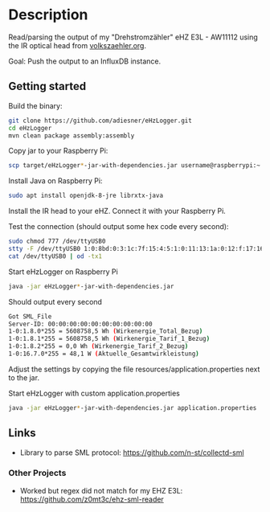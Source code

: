 # Description

Read/parsing the output of my "Drehstromzähler" eHZ E3L - AW11112 using the IR optical head from [volkszaehler.org](http://wiki.volkszaehler.org/hardware/controllers/ir-schreib-lesekopf).

Goal: Push the output to an InfluxDB instance. 

## Getting started

Build the binary:
```bash
git clone https://github.com/adiesner/eHzLogger.git
cd eHzLogger
mvn clean package assembly:assembly
```

Copy jar to your Raspberry Pi:
```bash
scp target/eHzLogger*-jar-with-dependencies.jar username@raspberrypi:~
```

Install Java on Raspberry Pi:
```bash
sudo apt install openjdk-8-jre librxtx-java
```

Install the IR head to your eHZ. Connect it with your Raspberry Pi.

Test the connection (should output some hex code every second):
```bash
sudo chmod 777 /dev/ttyUSB0
stty -F /dev/ttyUSB0 1:0:8bd:0:3:1c:7f:15:4:5:1:0:11:13:1a:0:12:f:17:16:0:0:0:0:0:0:0:0:0:0:0:0:0:0:0:0
cat /dev/ttyUSB0 | od -tx1
```

Start eHzLogger on Raspberry Pi
```bash
java -jar eHzLogger*-jar-with-dependencies.jar
```

Should output every second
```bash
Got SML_File
Server-ID: 00:00:00:00:00:00:00:00:00:00
1-0:1.8.0*255 = 5608758,5 Wh (Wirkenergie_Total_Bezug)
1-0:1.8.1*255 = 5608758,5 Wh (Wirkenergie_Tarif_1_Bezug)
1-0:1.8.2*255 = 0,0 Wh (Wirkenergie_Tarif_2_Bezug)
1-0:16.7.0*255 = 48,1 W (Aktuelle_Gesamtwirkleistung)
```

Adjust the settings by copying the file resources/application.properties next to the jar.

Start eHzLogger with custom application.properties
```bash
java -jar eHzLogger*-jar-with-dependencies.jar application.properties
```

## Links
* Library to parse SML protocol: https://github.com/n-st/collectd-sml

### Other Projects
* Worked but regex did not match for my EHZ E3L: https://github.com/z0mt3c/ehz-sml-reader